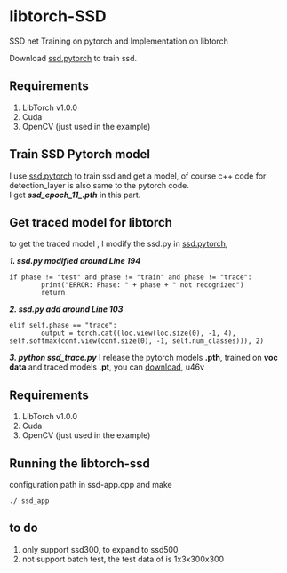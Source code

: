 # libtorch-SSD
SSD net Training on pytorch and  Implementation on libtorch

Download  [ssd.pytorch](https://github.com/amdegroot/ssd.pytorch) to train ssd.
## Requirements
1. LibTorch v1.0.0
2. Cuda
3. OpenCV (just used in the example)

## Train SSD  Pytorch model
I use [ssd.pytorch](https://github.com/amdegroot/ssd.pytorch) to train ssd and get a model, of course c++ code for detection_layer is also same to the pytorch code. <br/>
I get ***ssd_epoch_11_.pth*** in this part.

## Get  traced  model for libtorch
to get the traced model , I  modify the  ssd.py in [ssd.pytorch](https://github.com/amdegroot/ssd.pytorch), 

 ***1. ssd.py    modified   around  Line 194***
```
if phase != "test" and phase != "train" and phase != "trace":
        print("ERROR: Phase: " + phase + " not recognized")
        return
```
 ***2. ssd.py    add  around  Line 103***
```
elif self.phase == "trace":
        output = torch.cat((loc.view(loc.size(0), -1, 4), self.softmax(conf.view(conf.size(0), -1, self.num_classes))), 2)
```
 ***3. python  ssd_trace.py***
I release the pytorch models **.pth**, trained on **voc data**  and traced models  **.pt**, you can [download](https://pan.baidu.com/s/1H4_xTkvdBqXRoA_CPJ6abA),   u46v

## Requirements
1. LibTorch v1.0.0
2. Cuda
3. OpenCV (just used in the example)


## Running the  libtorch-ssd
configuration path in ssd-app.cpp  and make

```
./ ssd_app
```
## to do

 1. only support ssd300, to expand to ssd500
 2. not support batch test, the test data of is 1x3x300x300


